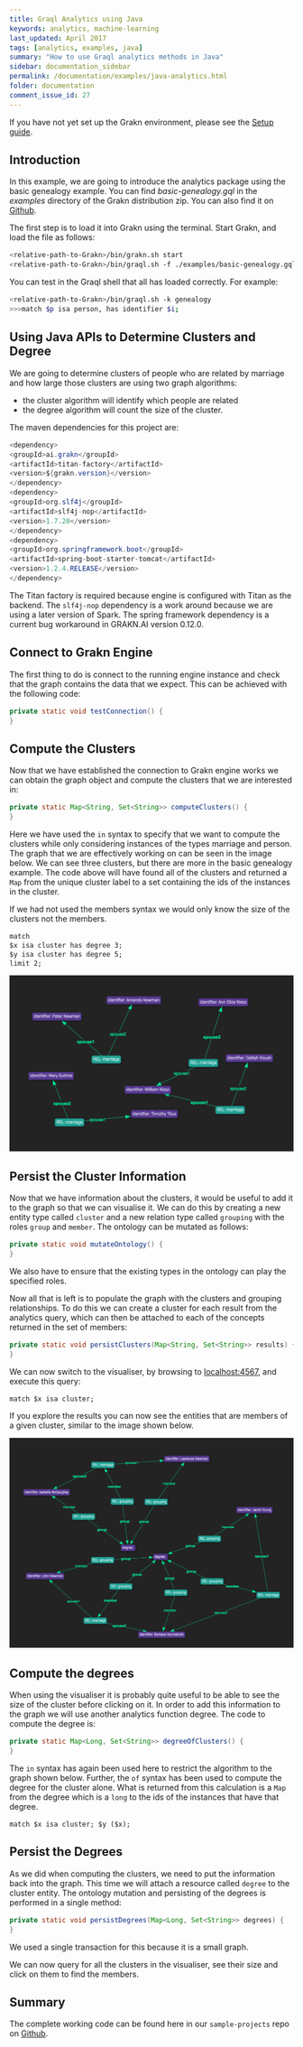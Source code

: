 ```yaml
---
title: Graql Analytics using Java
keywords: analytics, machine-learning
last_updated: April 2017
tags: [analytics, examples, java]
summary: "How to use Graql analytics methods in Java"
sidebar: documentation_sidebar
permalink: /documentation/examples/java-analytics.html
folder: documentation
comment_issue_id: 27
---
```


If you have not yet set up the Grakn environment, please see the [Setup guide](../get-started/setup-guide.html).

## Introduction
In this example, we are going to introduce the analytics package using the basic genealogy example. You can find *basic-genealogy.gql* in the *examples* directory of the Grakn distribution zip. You can also find it on [Github](https://github.com/graknlabs/grakn/blob/master/grakn-dist/src/examples/basic-genealogy.gql). 

The first step is to load it into Grakn using the terminal. Start Grakn, and load the file as follows:

```bash
<relative-path-to-Grakn>/bin/grakn.sh start
<relative-path-to-Grakn>/bin/graql.sh -f ./examples/basic-genealogy.gql -k "genealogy"
```

You can test in the Graql shell that all has loaded correctly. For example:

```bash
<relative-path-to-Grakn>/bin/graql.sh -k genealogy
>>>match $p isa person, has identifier $i;
```


## Using Java APIs to Determine Clusters and Degree

We are going to determine clusters of people who are related by marriage and how large those clusters are using two graph algorithms:

* the cluster algorithm will identify which people are related 
* the degree algorithm will count the size of the cluster.

The maven dependencies for this project are:

```java
<dependency>
<groupId>ai.grakn</groupId>
<artifactId>titan-factory</artifactId>
<version>${grakn.version}</version>
</dependency>
<dependency>
<groupId>org.slf4j</groupId>
<artifactId>slf4j-nop</artifactId>
<version>1.7.20</version>
</dependency>
<dependency>
<groupId>org.springframework.boot</groupId>
<artifactId>spring-boot-starter-tomcat</artifactId>
<version>1.2.4.RELEASE</version>
</dependency>
```

The Titan factory is required because engine is configured with Titan as the backend. The `slf4j-nop` dependency is a work around because we are using a later version of Spark. The spring framework dependency is a current bug workaround in GRAKN.AI version 0.12.0.

## Connect to Grakn Engine

The first thing to do is connect to the running engine instance and check that the graph contains the data that we expect. This can be achieved with the following code:

```java
private static void testConnection() {
}
```

## Compute the Clusters

Now that we have established the connection to Grakn engine works we can obtain the graph object and compute the clusters that we are interested in:

```java
private static Map<String, Set<String>> computeClusters() {
}
```

Here we have used the `in` syntax to specify that we want to compute the clusters while only considering instances of the types marriage and person. The graph that we are effectively working on can be seen in the image below. We can see three clusters, but there are more in the basic genealogy example. The code above will have found all of the clusters and returned a `Map` from the unique cluster label to a set containing the ids of the instances in the cluster.

If we had not used the members syntax we would only know the size of the clusters not the members.

```graql
match
$x isa cluster has degree 3;
$y isa cluster has degree 5;
limit 2;
```

![Visualiser UI](/images/java-analytics-1.png)


## Persist the Cluster Information

Now that we have information about the clusters, it would be useful to add it to the graph so that we can visualise it. We can do this by creating a new entity type called `cluster` and a new relation type called `grouping` with the roles `group` and `member`. The ontology can be mutated as follows:

```java
private static void mutateOntology() {
}
```

We also have to ensure that the existing types in the ontology can play the specified roles.

Now all that is left is to populate the graph with the clusters and grouping relationships. To do this we can create a cluster for each result from the analytics query, which can then be attached to each of the concepts returned in the set of members:

```java
private static void persistClusters(Map<String, Set<String>> results) {
}
```

We can now switch to the visualiser, by browsing to [localhost:4567](http://localhost:4567), and execute this query:

```graql
match $x isa cluster;
```

If you explore the results you can now see the entities that are members of a given cluster, similar to the image shown below.

![Visualiser UI](/images/java-analytics-2.png)

## Compute the degrees

When using the visualiser it is probably quite useful to be able to see the size of the cluster before clicking on it. In order to add this information to the graph we will use another analytics function degree. The code to compute the degree is:

```java
private static Map<Long, Set<String>> degreeOfClusters() {
}
```

The `in` syntax has again been used here to restrict the algorithm to the graph shown below. Further, the `of` syntax has been used to compute the degree for the cluster alone. What is returned from this calculation is a `Map` from the degree which is a `long` to the ids of the instances that have that degree.

```graql
match $x isa cluster; $y ($x);
```

## Persist the Degrees

As we did when computing the clusters, we need to put the information back into the graph. This time we will attach a resource called `degree` to the cluster entity. The ontology mutation and persisting of the degrees is performed in a single method:


```java
private static void persistDegrees(Map<Long, Set<String>> degrees) {
}
```

We used a single transaction for this because it is a small graph.

We can now query for all the clusters in the visualiser, see their size and click on them to find the members. 

<!-- IMAGE TO DO -->

## Summary

The complete working code can be found here in our `sample-projects` repo on [Github](https://github.com/graknlabs/sample-projects/tree/master/example-analytics-genealogy).